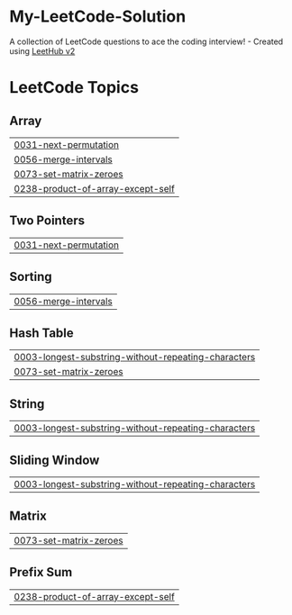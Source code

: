 # My-LeetCode-Solution
A collection of LeetCode questions to ace the coding interview! - Created using [LeetHub v2](https://github.com/arunbhardwaj/LeetHub-2.0)

<!---LeetCode Topics Start-->
# LeetCode Topics
## Array
|  |
| ------- |
| [0031-next-permutation](https://github.com/BISWOJIT63/My-LeetCode-Solution/tree/master/0031-next-permutation) |
| [0056-merge-intervals](https://github.com/BISWOJIT63/My-LeetCode-Solution/tree/master/0056-merge-intervals) |
| [0073-set-matrix-zeroes](https://github.com/BISWOJIT63/My-LeetCode-Solution/tree/master/0073-set-matrix-zeroes) |
| [0238-product-of-array-except-self](https://github.com/BISWOJIT63/My-LeetCode-Solution/tree/master/0238-product-of-array-except-self) |
## Two Pointers
|  |
| ------- |
| [0031-next-permutation](https://github.com/BISWOJIT63/My-LeetCode-Solution/tree/master/0031-next-permutation) |
## Sorting
|  |
| ------- |
| [0056-merge-intervals](https://github.com/BISWOJIT63/My-LeetCode-Solution/tree/master/0056-merge-intervals) |
## Hash Table
|  |
| ------- |
| [0003-longest-substring-without-repeating-characters](https://github.com/BISWOJIT63/My-LeetCode-Solution/tree/master/0003-longest-substring-without-repeating-characters) |
| [0073-set-matrix-zeroes](https://github.com/BISWOJIT63/My-LeetCode-Solution/tree/master/0073-set-matrix-zeroes) |
## String
|  |
| ------- |
| [0003-longest-substring-without-repeating-characters](https://github.com/BISWOJIT63/My-LeetCode-Solution/tree/master/0003-longest-substring-without-repeating-characters) |
## Sliding Window
|  |
| ------- |
| [0003-longest-substring-without-repeating-characters](https://github.com/BISWOJIT63/My-LeetCode-Solution/tree/master/0003-longest-substring-without-repeating-characters) |
## Matrix
|  |
| ------- |
| [0073-set-matrix-zeroes](https://github.com/BISWOJIT63/My-LeetCode-Solution/tree/master/0073-set-matrix-zeroes) |
## Prefix Sum
|  |
| ------- |
| [0238-product-of-array-except-self](https://github.com/BISWOJIT63/My-LeetCode-Solution/tree/master/0238-product-of-array-except-self) |
<!---LeetCode Topics End-->